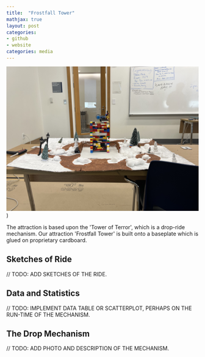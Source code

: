 ```yaml
---
title:  "Frostfall Tower"
mathjax: true
layout: post
categories: 
- github
- website
categories: media
---
```



![Tower](/assets/IMG_2191.JPEG))


The attraction is based upon the 'Tower of Terror', which is a drop-ride mechanism. Our attraction 'Frostfall Tower' is built onto a baseplate which is glued on proprietary cardboard. 



## Sketches of Ride

// TODO: ADD SKETCHES OF THE RIDE.

## Data and Statistics

// TODO: IMPLEMENT DATA TABLE OR SCATTERPLOT, PERHAPS ON THE RUN-TIME OF THE MECHANISM.


## The Drop Mechanism

// TODO: ADD PHOTO AND DESCRIPTION OF THE MECHANISM.
